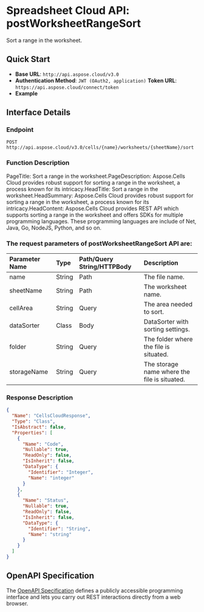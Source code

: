 # **Spreadsheet Cloud API: postWorksheetRangeSort**

Sort a range in the worksheet. 


## **Quick Start**

- **Base URL**: `http://api.aspose.cloud/v3.0`
- **Authentication Method**: `JWT (OAuth2, application)`  **Token URL**: `https://api.aspose.cloud/connect/token`
- **Example** 

## **Interface Details**

### **Endpoint** 

```
POST http://api.aspose.cloud/v3.0/cells/{name}/worksheets/{sheetName}/sort
```
### **Function Description**
PageTitle: Sort a range in the worksheet.PageDescription: Aspose.Cells Cloud provides robust support for sorting a range in the worksheet, a process known for its intricacy.HeadTitle: Sort a range in the worksheet.HeadSummary: Aspose.Cells Cloud provides robust support for sorting a range in the worksheet, a process known for its intricacy.HeadContent: Aspose.Cells Cloud provides REST API which supports sorting a range in the worksheet and offers SDKs for multiple programming languages. These programming languages are include of Net, Java, Go, NodeJS, Python, and so on.

### The request parameters of **postWorksheetRangeSort** API are: 

| Parameter Name | Type | Path/Query String/HTTPBody | Description | 
| :- | :- | :- |:- | 
|name|String|Path|The file name.|
|sheetName|String|Path|The worksheet name.|
|cellArea|String|Query|The area needed to sort.|
|dataSorter|Class|Body|DataSorter with sorting settings.|
|folder|String|Query|The folder where the file is situated.|
|storageName|String|Query|The storage name where the file is situated.|

### **Response Description**
```json
{
  "Name": "CellsCloudResponse",
  "Type": "Class",
  "IsAbstract": false,
  "Properties": [
    {
      "Name": "Code",
      "Nullable": true,
      "ReadOnly": false,
      "IsInherit": false,
      "DataType": {
        "Identifier": "Integer",
        "Name": "integer"
      }
    },
    {
      "Name": "Status",
      "Nullable": true,
      "ReadOnly": false,
      "IsInherit": false,
      "DataType": {
        "Identifier": "String",
        "Name": "string"
      }
    }
  ]
}
```


## OpenAPI Specification

The [OpenAPI Specification](https://reference.aspose.cloud/cells/#/WorksheetsController/PostWorksheetRangeSort) defines a publicly accessible programming interface and lets you carry out REST interactions directly from a web browser.
